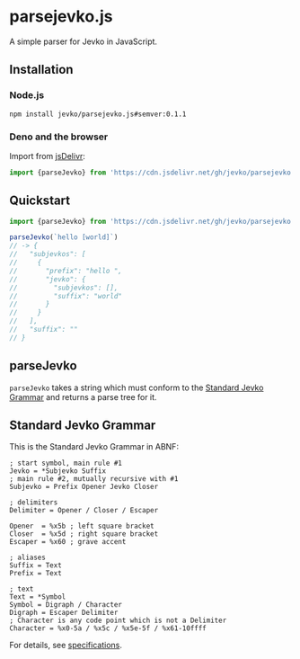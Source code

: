 # parsejevko.js

A simple parser for Jevko in JavaScript.

## Installation

### Node.js

```
npm install jevko/parsejevko.js#semver:0.1.1
```

### Deno and the browser

Import from [jsDelivr](https://www.jsdelivr.com/):

```js
import {parseJevko} from 'https://cdn.jsdelivr.net/gh/jevko/parsejevko.js@v0.1.1/mod.js'
```

## Quickstart

```js
import {parseJevko} from 'https://cdn.jsdelivr.net/gh/jevko/parsejevko.js@v0.1.1/mod.js'

parseJevko(`hello [world]`) 
// -> {
//   "subjevkos": [
//     {
//       "prefix": "hello ",
//       "jevko": {
//         "subjevkos": [],
//         "suffix": "world"
//       }
//     }
//   ],
//   "suffix": ""
// }
```

## parseJevko

`parseJevko` takes a string which must conform to the [Standard Jevko Grammar](#standard-jevko-grammar) and returns a parse tree for it.

## Standard Jevko Grammar

This is the Standard Jevko Grammar in ABNF:

```abnf
; start symbol, main rule #1
Jevko = *Subjevko Suffix
; main rule #2, mutually recursive with #1
Subjevko = Prefix Opener Jevko Closer

; delimiters
Delimiter = Opener / Closer / Escaper

Opener  = %x5b ; left square bracket 
Closer  = %x5d ; right square bracket
Escaper = %x60 ; grave accent

; aliases
Suffix = Text
Prefix = Text

; text
Text = *Symbol
Symbol = Digraph / Character
Digraph = Escaper Delimiter
; Character is any code point which is not a Delimiter
Character = %x0-5a / %x5c / %x5e-5f / %x61-10ffff
```

For details, see [specifications](https://github.com/jevko/specifications).